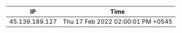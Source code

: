  | IP      | Time |
| ----------- | ----------- |
| 45.139.189.127      | Thu 17 Feb 2022 02:00:01 PM +0545       |
